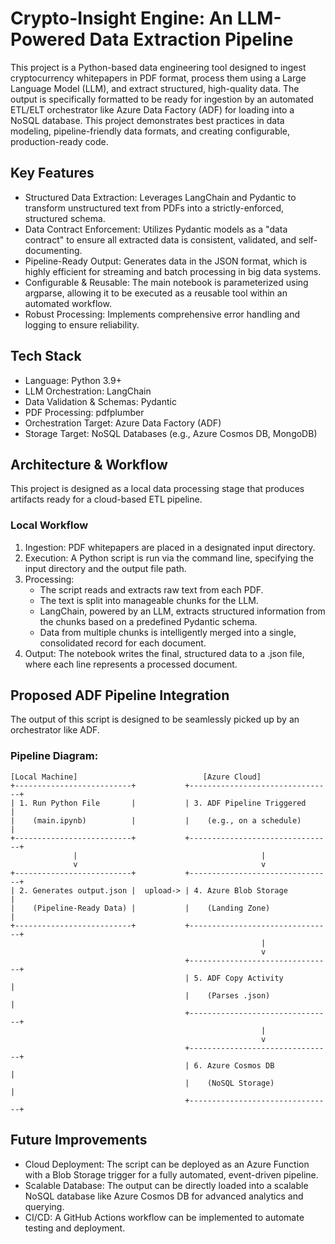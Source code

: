 # Crypto-Insight Engine: An LLM-Powered Data Extraction Pipeline

This project is a Python-based data engineering tool designed to ingest cryptocurrency whitepapers in PDF format, process them using a Large Language Model (LLM), and extract structured, high-quality data.
The output is specifically formatted to be ready for ingestion by an automated ETL/ELT orchestrator like Azure Data Factory (ADF) for loading into a NoSQL database. This project demonstrates best practices in data modeling, pipeline-friendly data formats, and creating configurable, production-ready code.

## Key Features

- Structured Data Extraction: Leverages LangChain and Pydantic to transform unstructured text from PDFs into a strictly-enforced, structured schema.
- Data Contract Enforcement: Utilizes Pydantic models as a "data contract" to ensure all extracted data is consistent, validated, and self-documenting.
- Pipeline-Ready Output: Generates data in the JSON format, which is highly efficient for streaming and batch processing in big data systems.
- Configurable & Reusable: The main notebook is parameterized using argparse, allowing it to be executed as a reusable tool within an automated workflow.
- Robust Processing: Implements comprehensive error handling and logging to ensure reliability.

## Tech Stack

- Language: Python 3.9+
- LLM Orchestration: LangChain
- Data Validation & Schemas: Pydantic
- PDF Processing: pdfplumber
- Orchestration Target: Azure Data Factory (ADF)
- Storage Target: NoSQL Databases (e.g., Azure Cosmos DB, MongoDB)

## Architecture & Workflow

This project is designed as a local data processing stage that produces artifacts ready for a cloud-based ETL pipeline.

### Local Workflow
1. Ingestion: PDF whitepapers are placed in a designated input directory.
2. Execution: A Python script is run via the command line, specifying the input directory and the output file path.
3. Processing:
   - The script reads and extracts raw text from each PDF.
   - The text is split into manageable chunks for the LLM.
   - LangChain, powered by an LLM, extracts structured information from the chunks based on a predefined Pydantic schema.
   - Data from multiple chunks is intelligently merged into a single, consolidated record for each document.
4. Output: The notebook writes the final, structured data to a .json file, where each line represents a processed document.

## Proposed ADF Pipeline Integration

The output of this script is designed to be seamlessly picked up by an orchestrator like ADF.

### Pipeline Diagram:
```text
[Local Machine]                            [Azure Cloud]
+--------------------------+           +--------------------------------+
| 1. Run Python File       |           | 3. ADF Pipeline Triggered      |
|    (main.ipynb)          |           |    (e.g., on a schedule)       |
+--------------------------+           +--------------------------------+
              |                                         |
              v                                         v
+--------------------------+           +--------------------------------+
| 2. Generates output.json |  upload-> | 4. Azure Blob Storage          |
|    (Pipeline-Ready Data) |           |    (Landing Zone)              |
+--------------------------+           +--------------------------------+
                                                        |
                                                        v
                                       +--------------------------------+
                                       | 5. ADF Copy Activity           |
                                       |    (Parses .json)              |
                                       +--------------------------------+
                                                        |
                                                        v
                                       +--------------------------------+
                                       | 6. Azure Cosmos DB             |
                                       |    (NoSQL Storage)             |
                                       +--------------------------------+
```

## Future Improvements

- Cloud Deployment: The script can be deployed as an Azure Function with a Blob Storage trigger for a fully automated, event-driven pipeline.
- Scalable Database: The output can be directly loaded into a scalable NoSQL database like Azure Cosmos DB for advanced analytics and querying.
- CI/CD: A GitHub Actions workflow can be implemented to automate testing and deployment.
